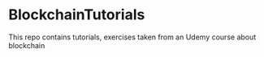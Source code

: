 # BlockchainTutorials
This repo contains tutorials, exercises taken from an Udemy course about blockchain
